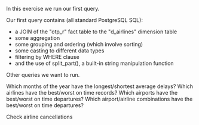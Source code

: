 In this exercise we run our first query.

Our first query contains (all standard PostgreSQL SQL):
* a JOIN of the "otp_r" fact table to the "d_airlines" dimension table
* some aggregation
* some grouping and ordering (which involve sorting)
* some casting to different data types
* filtering by WHERE clause
* and the use of split_part(), a built-in string manipulation function

Other queries we want to run.

Which months of the year have the longest/shortest average delays?
Which airlines have the best/worst on time records?
Which airports have the best/worst on time departures?
Which airport/airline combinations have the best/worst on time departures?

Check airline cancellations
